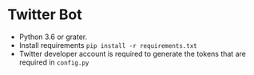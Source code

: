 # Twitter Bot
- Python 3.6 or grater.
- Install requirements `pip install -r requirements.txt`
- Twitter developer account is required to generate the tokens that are required in `config.py`